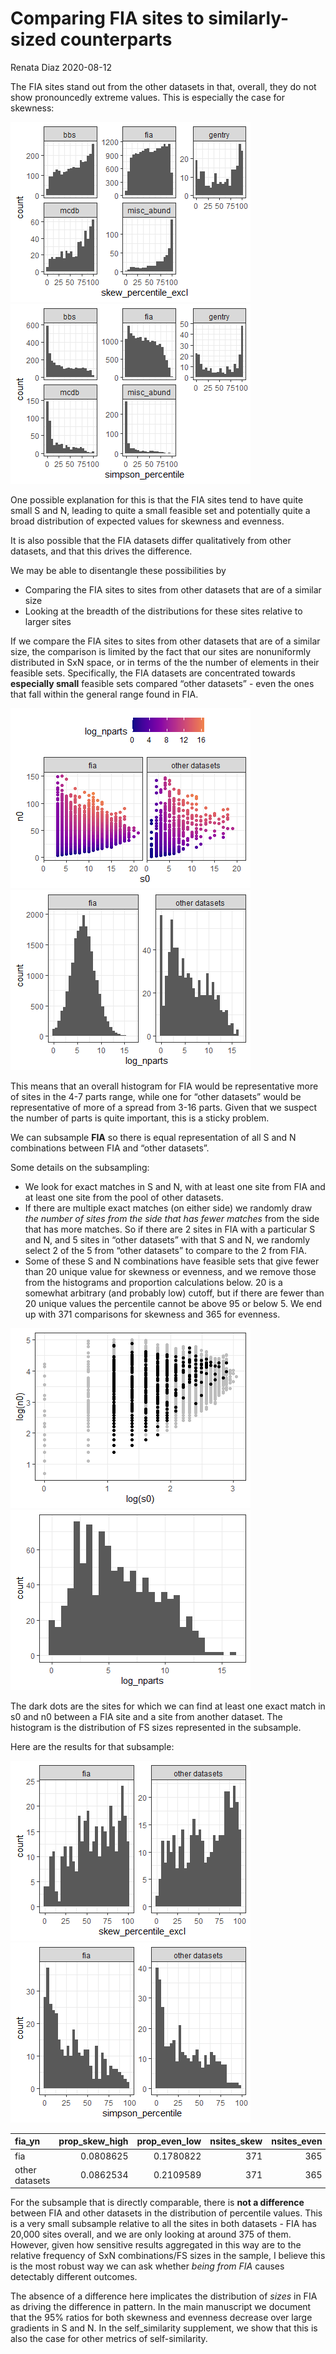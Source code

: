 Comparing FIA sites to similarly-sized counterparts
================
Renata Diaz
2020-08-12

The FIA sites stand out from the other datasets in that, overall, they
do not show pronouncedly extreme values. This is especially the case for
skewness:

![](direct_FIA_size_comparison_files/figure-gfm/overall%20hists-1.png)<!-- -->![](direct_FIA_size_comparison_files/figure-gfm/overall%20hists-2.png)<!-- -->

One possible explanation for this is that the FIA sites tend to have
quite small S and N, leading to quite a small feasible set and
potentially quite a broad distribution of expected values for skewness
and evenness.

It is also possible that the FIA datasets differ qualitatively from
other datasets, and that this drives the difference.

We may be able to disentangle these possibilities by

  - Comparing the FIA sites to sites from other datasets that are of a
    similar size
  - Looking at the breadth of the distributions for these sites relative
    to larger sites

If we compare the FIA sites to sites from other datasets that are of a
similar size, the comparison is limited by the fact that our sites are
nonuniformly distributed in SxN space, or in terms of the the number of
elements in their feasible sets. Specifically, the FIA datasets are
concentrated towards **especially small** feasible sets compared “other
datasets” - even the ones that fall within the general range found in
FIA.

![](direct_FIA_size_comparison_files/figure-gfm/small-1.png)<!-- -->![](direct_FIA_size_comparison_files/figure-gfm/small-2.png)<!-- -->

This means that an overall histogram for FIA would be representative
more of sites in the 4-7 parts range, while one for “other datasets”
would be representative of more of a spread from 3-16 parts. Given that
we suspect the number of parts is quite important, this is a sticky
problem.

We can subsample **FIA** so there is equal representation of all S and N
combinations between FIA and “other datasets”.

Some details on the subsampling:

  - We look for exact matches in S and N, with at least one site from
    FIA and at least one site from the pool of other datasets.
  - If there are multiple exact matches (on either side) we randomly
    draw *the number of sites from the side that has fewer matches* from
    the side that has more matches. So if there are 2 sites in FIA with
    a particular S and N, and 5 sites in “other datasets” with that S
    and N, we randomly select 2 of the 5 from “other datasets” to
    compare to the 2 from FIA.
  - Some of these S and N combinations have feasible sets that give
    fewer than 20 unique value for skewness or evenness, and we remove
    those from the histograms and proportion calculations below. 20 is a
    somewhat arbitrary (and probably low) cutoff, but if there are fewer
    than 20 unique values the percentile cannot be above 95 or below 5.
    We end up with 371 comparisons for skewness and 365 for evenness.

![](direct_FIA_size_comparison_files/figure-gfm/subsampling-1.png)<!-- -->![](direct_FIA_size_comparison_files/figure-gfm/subsampling-2.png)<!-- -->

The dark dots are the sites for which we can find at least one exact
match in s0 and n0 between a FIA site and a site from another dataset.
The histogram is the distribution of FS sizes represented in the
subsample.

Here are the results for that subsample:

![](direct_FIA_size_comparison_files/figure-gfm/subsample%20results-1.png)<!-- -->![](direct_FIA_size_comparison_files/figure-gfm/subsample%20results-2.png)<!-- -->

<div class="kable-table">

| fia\_yn        | prop\_skew\_high | prop\_even\_low | nsites\_skew | nsites\_even |
| :------------- | ---------------: | --------------: | -----------: | -----------: |
| fia            |        0.0808625 |       0.1780822 |          371 |          365 |
| other datasets |        0.0862534 |       0.2109589 |          371 |          365 |

</div>

For the subsample that is directly comparable, there is **not a
difference** between FIA and other datasets in the distribution of
percentile values. This is a very small subsample relative to all the
sites in both datasets - FIA has 20,000 sites overall, and we are only
looking at around 375 of them. However, given how sensitive results
aggregated in this way are to the relative frequency of SxN
combinations/FS sizes in the sample, I believe this is the most robust
way we can ask whether *being from FIA* causes detectably different
outcomes.

The absence of a difference here implicates the distribution of *sizes*
in FIA as driving the difference in pattern. In the main manuscript we
document that the 95% ratios for both skewness and evenness decrease
over large gradients in S and N. In the self\_similarity supplement, we
show that this is also the case for other metrics of self-similarity.
